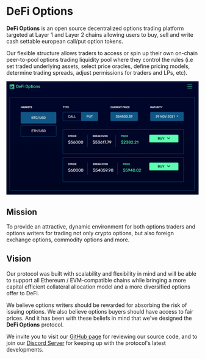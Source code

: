 # DeFi Options

**DeFi Options** is an open source decentralized options trading platform targeted at Layer 1 and Layer 2 chains allowing users to buy, sell and write cash settable european call/put option tokens.

Our flexible structure allows traders to access or spin up their own on-chain peer-to-pool options trading liquidity pool where they control the rules (i.e set traded underlying assets, select price oracles, define pricing models, determine trading spreads, adjust permissions for traders and LPs, etc).

![frontend app](.gitbook/assets/frontend.PNG)

## Mission

To provide an attractive, dynamic environment for both options traders and options writers for trading not only crypto options, but also foreign exchange options, commodity options and more.‌

## Vision

Our protocol was built with scalability and flexibility in mind and will be able to support all Ethereum / EVM-compatible chains while bringing a more capital efficient collateral allocation model and a more diversified options offer to DeFi.

We believe options writers should be rewarded for absorbing the risk of issuing options. We also believe options buyers should have access to fair prices. And it has been with these beliefs in mind that we've designed the **DeFi Options** protocol.

We invite you to visit our [GitHub page](https://github.com/DeFiOptions) for reviewing our source code, and to join our [Discord Server](https://discord.gg/WCeKgHNz3z) for keeping up with the protocol's latest developments.

